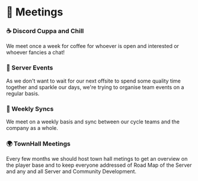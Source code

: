 # 📅 Meetings

### ☕️ Discord Cuppa and Chill

We meet once a week for coffee for whoever is open and interested or whoever fancies a chat!

### 🎲 Server Events

As we don't want to wait for our next offsite to spend some quality time together and sparkle our days, we're trying to organise team events on a regular basis.

### 🤝 Weekly Syncs

We meet on a weekly basis and sync between our cycle teams and the company as a whole.

### 🌍 TownHall Meetings

Every few months we should host town hall metings to get an overview on the player base and to keep everyone addressed of Road Map of the Server and any and all Server and Community Development.
